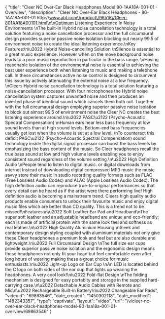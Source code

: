 {
    "title": "Cleer NC Over-Ear Black Headphones Model 80-1AA18A-001-01 - Overview",
    "description": "Cleer NC Over-Ear Black Headphones  - 80-1AA18A-001-01 http:\/\/www.abt.com\/product\/96518\/Cleer-801AA18A00101.html\n\nOptimum Listening Experience In Noisy Environments \nThe built-in Hybrid noise cancellation technology is a total solution featuring a noise cancellation processor and the full circumaural design provides superior passive noise isolation blocking out nearly 99.5 of environment noise to create the ideal listening experience.\nKey Features:\n\u2022 Hybrid Noise-cancelling Solution \nSilence is essential to a great music experience. However when on the move background noise leads to a poor music reproduction in particular in the bass range. \nHaving reasonable isolation of the environmental noise is essential to achieving the best user experience both when listening to music and making a telephone call. In these circumstances active noise control is designed to circumvent this issue by actively attenuating the external noise at a low frequency. \nCleers Hybrid noise cancellation technology is a total solution featuring a noise-cancellation processor. With four microphones the Hybrid noise cancellation system captures unwanted noise and then produces an inverted phase of identical sound which cancels them both out. Together with the full circumaural design employing superior passive noise isolation to block out almost 99.5 of environment noise the Cleer NC creates the best listening experience around.\n\u2022 PASC\u2122 (Psycho-Acoustic Spectral Compensation) \nHuman ears hear less bass frequency at low sound levels than at high sound levels. Bottom-end bass frequencies usually get lost when the volume is set at a low level. \nTo counteract this deficit PASC\u2122 (Psycho-Acoustic Spectral Compensation) sound technology inside the digital signal processor can boost the bass levels by emphasizing the bass content of the music. So Cleer headphones recall the true bass sound at low and high volume levels enabling you to enjoy consistent sound regardless of the volume setting.\n\u2022 High Definition Audio \nPeople tend to listen to digital music. or digital downloads from internet Instead of downloading digital compressed MP3 music the music savvy store their music in studio recording quality formats such as FLAC (Free Lossless Audio Codec) and ALAC (Apple Lossless Audio Codec). The high definition audio can reproduce true-to-original performances so that every detail can be heard as if the artist were there performing live! High definition audio is becoming a mainstream trend. Cleers high quality audio products enable consumers to unbox their favourite music and enjoy digital music files which are better than CD quality. This is a trend not to be missed!\nFeatures:\n\u2022 Soft Leather Ear Pad and Headband\nThe super soft leather and an adjustable headband are unique and eco-friendly; each is made of artificial protein with the same look feel and softness as real leather.\n\u2022 High Quality Aluminium Housing \nSleek and contemporary design styling coupled with aluminium materials not only give these Cleer headphones a premium look and feel but are also durable and lightweight.\n\u2022 Full Circumaural Design \nThe full size ear cups provide superior passive noise isolation and the ergonomic design means these headphones not only fit your head but feel comfortable even after long hours of wearing making these a great choice for music enthusiasts.\n\u2022 Light-up Logo on Ear Cup \nAn LED is located behind the C logo on both sides of the ear cup that lights up wearing the headphones. A very cool look!\n\u2022 Fold-flat Design \nThe folding mechanism is designed for easy portabity and storage in the supplied hard-carrying case.\n\u2022 Detachable Audio Cables with Remote and Mic\n\u2022 Rechargeable Built-in Battery\n\u2022 Changeable Ear Pads",
    "videoid": "69863546",
    "date_created": "1450302118",
    "date_modified": "1482343357",
    "type": "captivate",
    "layout": "video",
    "url": "\/v\/cleer-nc-over-ear-black-headphones-model-80-1aa18a-001-01-overview\/69863546"
}